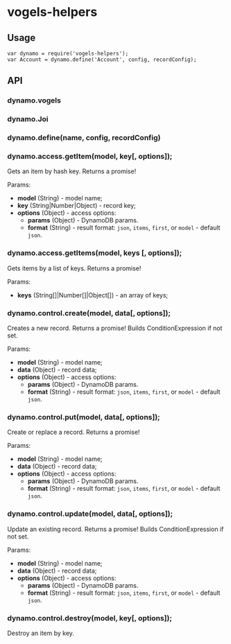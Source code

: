 # vogels-helpers

## Usage

```
var dynamo = require('vogels-helpers');
var Account = dynamo.define('Account', config, recordConfig);
```

## API

### dynamo.vogels
### dynamo.Joi

### dynamo.define(name, config, recordConfig)

### dynamo.access.getItem(model, key[, options]);

Gets an item by hash key. Returns a promise!

Params:
- **model** (String) - model name;
- **key** (String|Number|Object) - record key;
- **options** (Object) - access options:
  - **params** (Object) - DynamoDB params.
  - **format** (String) - result format: `json`, `items`, `first`, or `model` - default `json`.
  
### dynamo.access.getItems(model, keys [, options]);

Gets items by a list of keys. Returns a promise!

Params:
- **keys** (String[]|Number[]|Object[]) - an array of keys;

### dynamo.control.create(model, data[, options]);

Creates a new record. Returns a promise! Builds ConditionExpression if not set.

Params:
- **model** (String) - model name;
- **data** (Object) - record data;
- **options** (Object) - access options:
  - **params** (Object) - DynamoDB params.
  - **format** (String) - result format: `json`, `items`, `first`, or `model` - default `json`.

### dynamo.control.put(model, data[, options]);

Create or replace a record. Returns a promise!

Params:
- **model** (String) - model name;
- **data** (Object) - record data;
- **options** (Object) - access options:
  - **params** (Object) - DynamoDB params.
  - **format** (String) - result format: `json`, `items`, `first`, or `model` - default `json`.

### dynamo.control.update(model, data[, options]);

Update an existing record. Returns a promise! Builds ConditionExpression if not set.

Params:
- **model** (String) - model name;
- **data** (Object) - record data;
- **options** (Object) - access options:
  - **params** (Object) - DynamoDB params.
  - **format** (String) - result format: `json`, `items`, `first`, or `model` - default `json`.

### dynamo.control.destroy(model, key[, options]);

Destroy an item by key.
